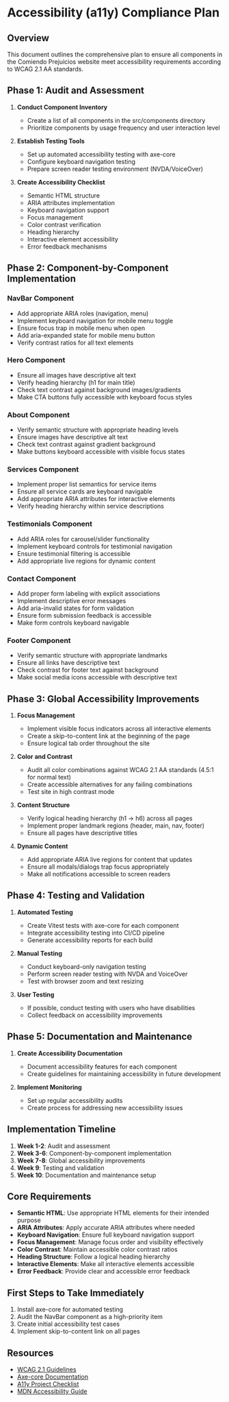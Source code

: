 # Accessibility (a11y) Compliance Plan

## Overview
This document outlines the comprehensive plan to ensure all components in the Comiendo Prejuicios website meet accessibility requirements according to WCAG 2.1 AA standards.

## Phase 1: Audit and Assessment

1. **Conduct Component Inventory**
   - Create a list of all components in the src/components directory
   - Prioritize components by usage frequency and user interaction level

2. **Establish Testing Tools**
   - Set up automated accessibility testing with axe-core
   - Configure keyboard navigation testing
   - Prepare screen reader testing environment (NVDA/VoiceOver)

3. **Create Accessibility Checklist**
   - Semantic HTML structure
   - ARIA attributes implementation
   - Keyboard navigation support
   - Focus management
   - Color contrast verification
   - Heading hierarchy
   - Interactive element accessibility
   - Error feedback mechanisms

## Phase 2: Component-by-Component Implementation

### NavBar Component
- Add appropriate ARIA roles (navigation, menu)
- Implement keyboard navigation for mobile menu toggle
- Ensure focus trap in mobile menu when open
- Add aria-expanded state for mobile menu button
- Verify contrast ratios for all text elements

### Hero Component
- Ensure all images have descriptive alt text
- Verify heading hierarchy (h1 for main title)
- Check text contrast against background images/gradients
- Make CTA buttons fully accessible with keyboard focus styles

### About Component
- Verify semantic structure with appropriate heading levels
- Ensure images have descriptive alt text
- Check text contrast against gradient background
- Make buttons keyboard accessible with visible focus states

### Services Component
- Implement proper list semantics for service items
- Ensure all service cards are keyboard navigable
- Add appropriate ARIA attributes for interactive elements
- Verify heading hierarchy within service descriptions

### Testimonials Component
- Add ARIA roles for carousel/slider functionality
- Implement keyboard controls for testimonial navigation
- Ensure testimonial filtering is accessible
- Add appropriate live regions for dynamic content

### Contact Component
- Add proper form labeling with explicit associations
- Implement descriptive error messages
- Add aria-invalid states for form validation
- Ensure form submission feedback is accessible
- Make form controls keyboard navigable

### Footer Component
- Verify semantic structure with appropriate landmarks
- Ensure all links have descriptive text
- Check contrast for footer text against background
- Make social media icons accessible with descriptive text

## Phase 3: Global Accessibility Improvements

1. **Focus Management**
   - Implement visible focus indicators across all interactive elements
   - Create a skip-to-content link at the beginning of the page
   - Ensure logical tab order throughout the site

2. **Color and Contrast**
   - Audit all color combinations against WCAG 2.1 AA standards (4.5:1 for normal text)
   - Create accessible alternatives for any failing combinations
   - Test site in high contrast mode

3. **Content Structure**
   - Verify logical heading hierarchy (h1 → h6) across all pages
   - Implement proper landmark regions (header, main, nav, footer)
   - Ensure all pages have descriptive titles

4. **Dynamic Content**
   - Add appropriate ARIA live regions for content that updates
   - Ensure all modals/dialogs trap focus appropriately
   - Make all notifications accessible to screen readers

## Phase 4: Testing and Validation

1. **Automated Testing**
   - Create Vitest tests with axe-core for each component
   - Integrate accessibility testing into CI/CD pipeline
   - Generate accessibility reports for each build

2. **Manual Testing**
   - Conduct keyboard-only navigation testing
   - Perform screen reader testing with NVDA and VoiceOver
   - Test with browser zoom and text resizing

3. **User Testing**
   - If possible, conduct testing with users who have disabilities
   - Collect feedback on accessibility improvements

## Phase 5: Documentation and Maintenance

1. **Create Accessibility Documentation**
   - Document accessibility features for each component
   - Create guidelines for maintaining accessibility in future development

2. **Implement Monitoring**
   - Set up regular accessibility audits
   - Create process for addressing new accessibility issues

## Implementation Timeline

1. **Week 1-2**: Audit and assessment
2. **Week 3-6**: Component-by-component implementation
3. **Week 7-8**: Global accessibility improvements
4. **Week 9**: Testing and validation
5. **Week 10**: Documentation and maintenance setup

## Core Requirements

- **Semantic HTML**: Use appropriate HTML elements for their intended purpose
- **ARIA Attributes**: Apply accurate ARIA attributes where needed
- **Keyboard Navigation**: Ensure full keyboard navigation support
- **Focus Management**: Manage focus order and visibility effectively
- **Color Contrast**: Maintain accessible color contrast ratios
- **Heading Structure**: Follow a logical heading hierarchy
- **Interactive Elements**: Make all interactive elements accessible
- **Error Feedback**: Provide clear and accessible error feedback

## First Steps to Take Immediately

1. Install axe-core for automated testing
2. Audit the NavBar component as a high-priority item
3. Create initial accessibility test cases
4. Implement skip-to-content link on all pages

## Resources

- [WCAG 2.1 Guidelines](https://www.w3.org/WAI/WCAG21/quickref/)
- [Axe-core Documentation](https://github.com/dequelabs/axe-core)
- [A11y Project Checklist](https://www.a11yproject.com/checklist/)
- [MDN Accessibility Guide](https://developer.mozilla.org/en-US/docs/Web/Accessibility) 